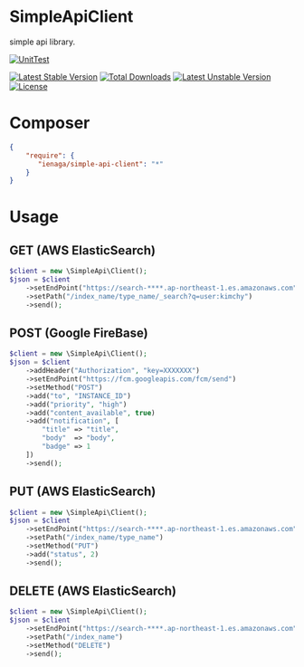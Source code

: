 # SimpleApiClient

simple api library.

[![UnitTest](https://github.com/ienaga/SimpleApiClient/actions/workflows/integration.yml/badge.svg)](https://github.com/ienaga/SimpleApiClient/actions/workflows/integration.yml)

[![Latest Stable Version](https://poser.pugx.org/ienaga/simple-api-client/v/stable)](https://packagist.org/packages/ienaga/simple-api-client) [![Total Downloads](https://poser.pugx.org/ienaga/simple-api-client/downloads)](https://packagist.org/packages/ienaga/simple-api-client) [![Latest Unstable Version](https://poser.pugx.org/ienaga/simple-api-client/v/unstable)](https://packagist.org/packages/ienaga/simple-api-client) [![License](https://poser.pugx.org/ienaga/simple-api-client/license)](https://packagist.org/packages/ienaga/simple-api-client)


# Composer

```json
{
    "require": {
       "ienaga/simple-api-client": "*"
    }
}
```

# Usage


## GET (AWS ElasticSearch)

```php
$client = new \SimpleApi\Client();
$json = $client
    ->setEndPoint("https://search-****.ap-northeast-1.es.amazonaws.com")
    ->setPath("/index_name/type_name/_search?q=user:kimchy")
    ->send();
```

## POST (Google FireBase)

```php
$client = new \SimpleApi\Client();
$json = $client
    ->addHeader("Authorization", "key=XXXXXXX")
    ->setEndPoint("https://fcm.googleapis.com/fcm/send")
    ->setMethod("POST")
    ->add("to", "INSTANCE_ID")
    ->add("priority", "high")
    ->add("content_available", true)
    ->add("notification", [
        "title" => "title", 
        "body"  => "body", 
        "badge" => 1
    ])
    ->send();
```

## PUT (AWS ElasticSearch)

```php
$client = new \SimpleApi\Client();
$json = $client
    ->setEndPoint("https://search-****.ap-northeast-1.es.amazonaws.com")
    ->setPath("/index_name/type_name")
    ->setMethod("PUT")
    ->add("status", 2)
    ->send();
```

## DELETE (AWS ElasticSearch)

```php
$client = new \SimpleApi\Client();
$json = $client
    ->setEndPoint("https://search-****.ap-northeast-1.es.amazonaws.com")
    ->setPath("/index_name")
    ->setMethod("DELETE")
    ->send();
```
